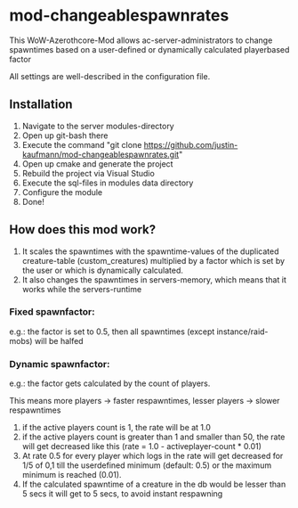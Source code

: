 # mod-changeablespawnrates

This WoW-Azerothcore-Mod allows ac-server-administrators to change spawntimes based on a user-defined or dynamically calculated playerbased factor

All settings are well-described in the configuration file.

## Installation
  1. Navigate to the server modules-directory
  2. Open up git-bash there
  3. Execute the command "git clone https://github.com/justin-kaufmann/mod-changeablespawnrates.git"
  4. Open up cmake and generate the project
  5. Rebuild the project via Visual Studio
  6. Execute the sql-files in modules data directory
  7. Configure the module
  8. Done!

## How does this mod work?
  1. It scales the spawntimes with the spawntime-values of the duplicated creature-table (custom_creatures) multiplied by a factor which is set by the user or which is dynamically calculated.
  2. It also changes the spawntimes in servers-memory, which means that it works while the servers-runtime 

### Fixed spawnfactor:
  e.g.: the factor is set to 0.5, then all spawntimes (except instance/raid-mobs) will be halfed

### Dynamic spawnfactor: 
  
  e.g.: the factor gets calculated by the count of players. 
  
  This means more players -> faster respawntimes, lesser players -> slower respawntimes
  
  1.   if the active players count is 1, the rate will be at 1.0
  2.   if the active players count is greater than 1 and smaller than 50, the rate will get decreased like this (rate = 1.0 - activeplayer-count * 0.01)
  3.   At rate 0.5 for every player which logs in the rate will get decreased for 1/5 of 0,1 till the userdefined minimum (default: 0.5) or the maximum minimum is reached (0.01).
  4.   If the calculated spawntime of a creature in the db would be lesser than 5 secs it will get to 5 secs, to avoid instant respawning
